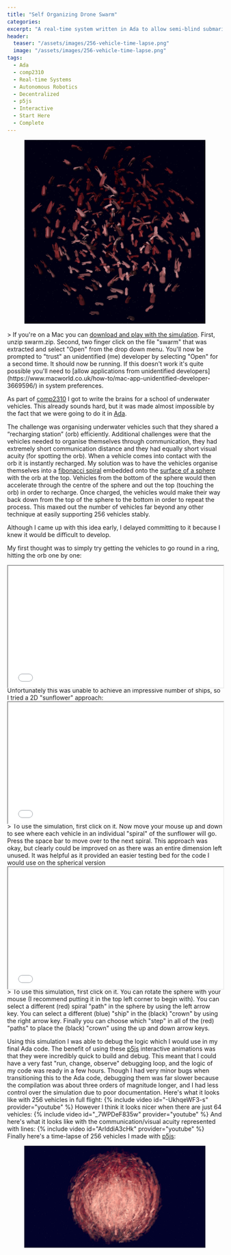 ```yaml
---
title: "Self Organizing Drone Swarm"
categories:
excerpt: "A real-time system written in Ada to allow semi-blind submarines to self organise"
header:
  teaser: "/assets/images/256-vehicle-time-lapse.png"
  image: "/assets/images/256-vehicle-time-lapse.png"
tags:
  - Ada
  - comp2310
  - Real-time Systems
  - Autonomous Robotics
  - Decentralized
  - p5js
  - Interactive
  - Start Here
  - Complete
---
```

<figure>
	<a href="/assets/images/256-boids.png"><img src="/assets/images/256-boids.png"></a>
</figure>
> If you're on a Mac you can <a href="/assets/binaries/swarm.zip">download and play with the simulation</a>. First, unzip swarm.zip. Second, two finger click on the file "swarm" that was extracted and select "Open" from the drop down menu. You'll now be prompted to "trust" an unidentified (me) developer by selecting "Open" for a second time. It should now be running. If this doesn't work it's quite possible you'll need to [allow applications from unidentified developers](https://www.macworld.co.uk/how-to/mac-app-unidentified-developer-3669596/) in system preferences.

As part of [comp2310](https://web.archive.org/web/20190407170849/https://cs.anu.edu.au/courses/comp2310/) I got to write the brains for a school of underwater vehicles. This already sounds hard, but it was made almost impossible by the fact that we were going to do it in [Ada](https://en.wikipedia.org/wiki/Ada_(programming_language)).

The challenge was organising underwater vehicles such that they shared a “recharging station” (orb) efficiently. Additional challenges were that the vehicles needed to organise themselves through communication, they had extremely short communication distance and they had equally short visual acuity (for spotting the orb). When a vehicle comes into contact with the orb it is instantly recharged. My solution was to have the vehicles organise themselves into a [fibonacci spiral](https://www.sciencedirect.com/science/article/abs/pii/0025556479900804?via%3Dihub) embedded onto the [surface of a sphere](https://bduvenhage.me/geometry/2019/07/31/generating-equidistant-vectors.html#:~:text=Summary,three%20points%20to%20the%20sphere.) with the orb at the top. Vehicles from the bottom of the sphere would then accelerate through the centre of the sphere and out the top (touching the orb) in order to recharge. Once charged, the vehicles would make their way back down from the top of the sphere to the bottom in order to repeat the process. This maxed out the number of vehicles far beyond any other technique at easily supporting 256 vehicles stably.

Although I came up with this idea early, I delayed committing to it because I knew it would be difficult to develop.

My first thought was to simply try getting the vehicles to go round in a ring, hitting the orb one by one: 
<div style="position: relative; padding-bottom: 56.25%;">
<iframe src="/assets/html/ring-boids.html" title="ring formation demo should be here" style="position: absolute; top: 0; left: 0; width: 100%; height: 100%;"></iframe>
</div>
Unfortunately this was unable to achieve an impressive number of ships, so I tried a 2D "sunflower" approach:
<div style="position: relative; padding-bottom: 56.25%;">
<iframe src="/assets/html/sunflower-boids.html" title="sunflower formation demo should be here" style="position: absolute; top: 0; left: 0; width: 100%; height: 100%;"></iframe>
</div>
> To use the simulation, first click on it. Now move your mouse up and down to see where each vehicle in an individual "spiral" of the sunflower will go. Press the space bar to move over to the next spiral. 
This approach was okay, but clearly could be improved on as there was an entire dimension left unused. It was helpful as it provided an easier testing bed for the code I would use on the spherical version
<div style="position: relative; padding-bottom: 56.25%;">
<iframe src="/assets/html/sphere-boids.html" title="sphere formation demo should be here" style="position: absolute; top: 0; left: 0; width: 100%; height: 100%;"></iframe>
</div>
> To use this simulation, first click on it. You can rotate the sphere with your mouse (I recommend putting it in the top left corner to begin with). You can select a different (red) spiral "path" in the sphere by using the left arrow key. You can select a different (blue) "ship" in the (black) "crown" by using the right arrow key. Finally you can choose which "step" in all of the (red) "paths" to place the (black) "crown" using the up and down arrow keys.

Using this simulation I was able to debug the logic which I would use in my final Ada code. The benefit of using these [p5js](https://p5js.org/) interactive animations was that they were incredibly quick to build and debug. This meant that I could have a very fast "run, change, observe" debugging loop, and the logic of my code was ready in a few hours. Though I had very minor bugs when transitioning this to the Ada code, debugging them was far slower because the compilation was about three orders of magnitude longer, and I had less control over the simulation due to poor documentation. 
Here's what it looks like with 256 vehicles in full flight:
{% include video id="-UkhqeWF3-s" provider="youtube" %}
However I think it looks nicer when there are just 64 vehicles:
{% include video id="_7WPDeF835w" provider="youtube" %}
And here's what it looks like with the communication/visual acuity represented with lines:
{% include video id="ArlddiA3cHk" provider="youtube" %}
Finally here's a time-lapse of 256 vehicles I made with [p5js](https://p5js.org):
<figure>
	<a href="/assets/images/256-vehicle-time-lapse.png"><img src="/assets/images/256-vehicle-time-lapse.png"></a>
</figure>